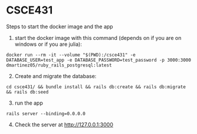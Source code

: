 # CSCE431

Steps to start the docker image and the app

1. start the docker image with this command (depends on if you are on windows or if you are julia):
```
docker run --rm -it --volume "$(PWD):/csce431" -e DATABASE_USER=test_app -e DATABASE_PASSWORD=test_password -p 3000:3000 dmartinez05/ruby_rails_postgresql:latest
```
2. Create and migrate the database:
```
cd csce431/ && bundle install && rails db:create && rails db:migrate && rails db:seed
```
3. run the app
```
rails server --binding=0.0.0.0
```
4. Check the server at http://127.0.0.1:3000
